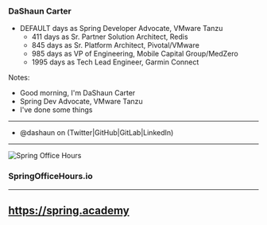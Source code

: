 ### DaShaun Carter

- <span id="the-number-of-days">DEFAULT</span> days as Spring Developer Advocate, VMware Tanzu
    - 411 days as Sr. Partner Solution Architect, Redis <!-- .element: class="fragment" -->
    - 845 days as Sr. Platform Architect, Pivotal/VMware <!-- .element: class="fragment" -->
    - 985 days as VP of Engineering, Mobile Capital Group/MedZero <!-- .element: class="fragment" -->
    - 1995 days as Tech Lead Engineer, Garmin Connect <!-- .element: class="fragment" -->

Notes:
- Good morning, I'm DaShaun Carter
- Spring Dev Advocate, VMware Tanzu
- I've done some things

---

- @dashaun on (Twitter|GitHub|GitLab|LinkedIn)

---

![Spring Office Hours](images/spring-office-hours-blank.png)

### SpringOfficeHours.io

---

## https://spring.academy
